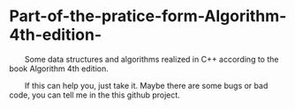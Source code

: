 # Part-of-the-pratice-form-Algorithm-4th-edition-
&emsp;&emsp;Some data structures and algorithms realized in C++ according to the book Algorithm 4th edition.	

&emsp;&emsp;If this can help you, just take it. Maybe there are some bugs or bad code, you can tell me in the this github project. 
